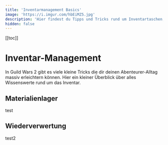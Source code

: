 ```yaml
---
title: 'Inventarmanagement Basics'
image: 'https://i.imgur.com/hbEiMZ5.jpg'
description: 'Hier findest du Tipps und Tricks rund um Inventartaschen, Schrottitems und Wiederverwertung.'
hidden: false
---
```


[[toc]]

# Inventar-Management

In Guild Wars 2 gibt es viele kleine Tricks die dir deinen Abenteurer-Alltag massiv erleichtern können. Hier ein kleiner Überblick über alles Wissenswerte rund um das Inventar. 

## Materialienlager 

test

## Wiederverwertung

test2